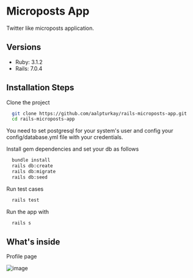 # Microposts App

Twitter like microposts application.

## Versions
- Ruby: 3.1.2
- Rails: 7.0.4

## Installation Steps
Clone the project
```bash
  git clone https://github.com/aalpturkay/rails-microposts-app.git
  cd rails-microposts-app
```
You need to set postgresql for your system's user and config your config/database.yml file with your credentials.

Install gem dependencies and set your db as follows
```bash
  bundle install
  rails db:create
  rails db:migrate
  rails db:seed
```

Run test cases
```bash
  rails test
```

Run the app with
```bash
  rails s
```
## What's inside
Profile page

![image](https://user-images.githubusercontent.com/44681322/195400531-740fb281-5e64-4a56-bbc3-3a5ccedbd81d.png)


